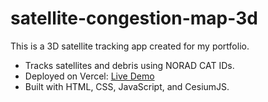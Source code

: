 # satellite-congestion-map-3d
This is a 3D satellite tracking app created for my portfolio.
- Tracks satellites and debris using NORAD CAT IDs.
- Deployed on Vercel: [Live Demo](https://your-app.vercel.app)
- Built with HTML, CSS, JavaScript, and CesiumJS.
